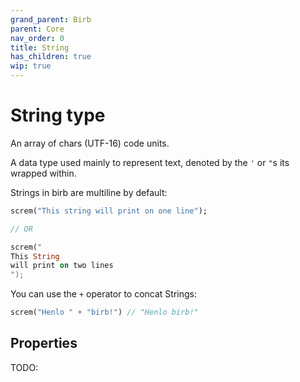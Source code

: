 ```yaml
---
grand_parent: Birb
parent: Core
nav_order: 0
title: String
has_children: true
wip: true
---
```


# String type

An array of chars (UTF-16) code units.

A data type used mainly to represent text, denoted by the `'` or `"`s its wrapped within.

Strings in birb are multiline by default:

```dart
screm("This string will print on one line");

// OR

screm("
This String
will print on two lines
");
```

You can use the `+` operator to concat Strings:

```dart
screm("Henlo " + "birb!") // "Henlo birb!"
```

## Properties
TODO: